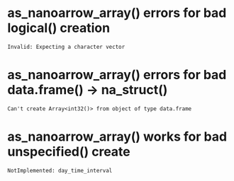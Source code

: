 # as_nanoarrow_array() errors for bad logical() creation

    Invalid: Expecting a character vector

# as_nanoarrow_array() errors for bad data.frame() -> na_struct()

    Can't create Array<int32()> from object of type data.frame

# as_nanoarrow_array() works for bad unspecified() create

    NotImplemented: day_time_interval

